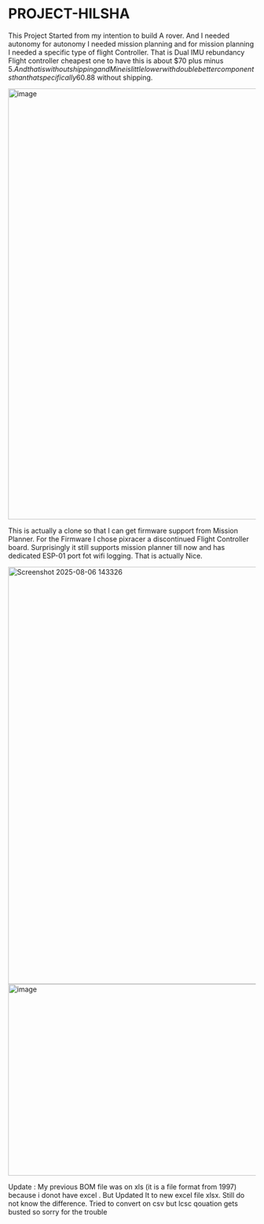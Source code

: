 # PROJECT-HILSHA

This Project Started from my intention to build A rover. And I needed autonomy for autonomy I needed mission planning and for mission planning I needed a specific type of flight Controller.
That is Dual IMU rebundancy Flight controller cheapest one to have this is about $70 plus minus $5 . And that is without shipping and Mine is little lower with double better components than that specifically 60.88$ without shipping.

<img width="1599" height="875" alt="image" src="https://github.com/user-attachments/assets/1fb379d2-1e1a-47ed-8f0a-76917e27b00d" />
 
This is actually a clone so that I can get firmware support from Mission Planner. For the Firmware I chose pixracer a discontinued Flight Controller board. Surprisingly it still supports mission planner till now and has dedicated ESP-01 port fot wifi logging. That is actually Nice.

<img width="1379" height="847" alt="Screenshot 2025-08-06 143326" src="https://github.com/user-attachments/assets/f1ecbe4a-52ef-47fd-add0-9ff30a0389bf" />


<img width="557" height="389" alt="image" src="https://github.com/user-attachments/assets/5cc4ad06-8d29-4146-b075-2d4a6133e7d0" />

Update : My previous BOM file was on xls (it is a file format from 1997) because i donot have excel . But Updated It to new excel file xlsx. Still do not know the difference. Tried to convert on csv but lcsc qouation gets busted so sorry for the trouble
